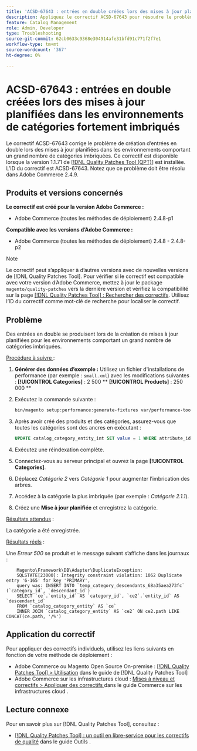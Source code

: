 ```yaml
---
title: 'ACSD-67643 : entrées en double créées lors des mises à jour planifiées dans les environnements de catégories fortement imbriqués'
description: Appliquez le correctif ACSD-67643 pour résoudre le problème d’Adobe Commerce en raison duquel des entrées en double sont créées lors des mises à jour planifiées dans des environnements comportant un grand nombre de catégories imbriquées.
feature: Catalog Management
role: Admin, Developer
type: Troubleshooting
source-git-commit: 62cb0633c9368e304914afe31bfd91c771f2f7e1
workflow-type: tm+mt
source-wordcount: '367'
ht-degree: 0%

---
```



# ACSD-67643 : entrées en double créées lors des mises à jour planifiées dans les environnements de catégories fortement imbriqués

Le correctif ACSD-67643 corrige le problème de création d’entrées en double lors des mises à jour planifiées dans les environnements comportant un grand nombre de catégories imbriquées. Ce correctif est disponible lorsque la version 1.1.71 de [[!DNL Quality Patches Tool (QPT)]](/help/tools/quality-patches-tool/quality-patches-tool-to-self-serve-quality-patches.md) est installée. L’ID du correctif est ACSD-67643. Notez que ce problème doit être résolu dans Adobe Commerce 2.4.9.

## Produits et versions concernés

**Le correctif est créé pour la version Adobe Commerce :**

* Adobe Commerce (toutes les méthodes de déploiement) 2.4.8-p1

**Compatible avec les versions d’Adobe Commerce :**

* Adobe Commerce (toutes les méthodes de déploiement) 2.4.8 - 2.4.8-p2

>[!NOTE]
>
>Le correctif peut s’appliquer à d’autres versions avec de nouvelles versions de [!DNL Quality Patches Tool]. Pour vérifier si le correctif est compatible avec votre version d’Adobe Commerce, mettez à jour le package `magento/quality-patches` vers la dernière version et vérifiez la compatibilité sur la page [[!DNL Quality Patches Tool] : Rechercher des correctifs](https://experienceleague.adobe.com/tools/commerce-quality-patches/index.html). Utilisez l’ID du correctif comme mot-clé de recherche pour localiser le correctif.

## Problème

Des entrées en double se produisent lors de la création de mises à jour planifiées pour les environnements comportant un grand nombre de catégories imbriquées.

<u>Procédure à suivre </u> :

1. **Générer des données d’exemple :**
Utilisez un fichier d&#39;installations de performance (par exemple : `small.xml`) avec les modifications suivantes :
   **[!UICONTROL Categories]** : 2 500 **
   **[!UICONTROL Products]** : 250 000 **

1. Exécutez la commande suivante :

   ```bash
   bin/magento setup:performance:generate-fixtures var/performance-toolkit/profiles/ce/small.xml
   ```

1. Après avoir créé des produits et des catégories, assurez-vous que toutes les catégories sont des ancres en exécutant :

   ```sql
   UPDATE catalog_category_entity_int SET value = 1 WHERE attribute_id = (SELECT attribute_id FROM eav_attribute WHERE attribute_code = 'is_anchor');
   ```

1. Exécutez une réindexation complète.
1. Connectez-vous au serveur principal et ouvrez la page **[!UICONTROL Categories]**.
1. Déplacez *Catégorie 2* vers *Catégorie 1* pour augmenter l’imbrication des arbres.
1. Accédez à la catégorie la plus imbriquée (par exemple : *Catégorie 2.1.1*).
1. Créez une **Mise à jour planifiée** et enregistrez la catégorie.

<u>Résultats attendus</u> :

La catégorie a été enregistrée.

<u>Résultats réels</u> :

Une *Erreur 500* se produit et le message suivant s’affiche dans les journaux :

```
    Magento\Framework\DB\Adapter\DuplicateException:
    SQLSTATE[23000]: Integrity constraint violation: 1062 Duplicate entry '6-165' for key 'PRIMARY', 
    query was: INSERT INTO `temp_category_descendants_68a35aea273fc` (`category_id`, `descendant_id`)
    SELECT `ce`.`entity_id` AS `category_id`, `ce2`.`entity_id` AS `descendant_id`
    FROM `catalog_category_entity` AS `ce`
    INNER JOIN `catalog_category_entity` AS `ce2` ON ce2.path LIKE CONCAT(ce.path, '/%')
```

## Application du correctif

Pour appliquer des correctifs individuels, utilisez les liens suivants en fonction de votre méthode de déploiement :

* Adobe Commerce ou Magento Open Source On-premise : [[!DNL Quality Patches Tool] > Utilisation](/help/tools/quality-patches-tool/usage.md) dans le guide de [!DNL Quality Patches Tool]
* Adobe Commerce sur les infrastructures cloud : [ Mises à niveau et correctifs > Appliquer des correctifs ](https://experienceleague.adobe.com/docs/commerce-cloud-service/user-guide/develop/upgrade/apply-patches.html) dans le guide Commerce sur les infrastructures cloud .

## Lecture connexe

Pour en savoir plus sur [!DNL Quality Patches Tool], consultez :

* [[!DNL Quality Patches Tool] : un outil en libre-service pour les correctifs de qualité](/help/tools/quality-patches-tool/quality-patches-tool-to-self-serve-quality-patches.md) dans le guide Outils .
